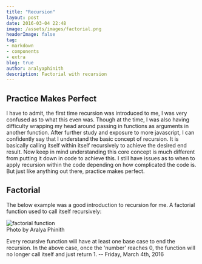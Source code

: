 ```yaml
---
title: "Recursion"
layout: post
date: 2016-03-04 22:48
image: /assets/images/factorial.png
headerImage: false
tag:
- markdown
- components
- extra
blog: true
author: aralyaphinith
description: Factorial with recursion
---
```


## Practice Makes Perfect

<span class="evidence">I have to admit, the first time recursion was introduced to me, I was very confused as to what this even was.  Though at the time, I was also having difficulty wrapping my head around passing in functions as arguments in another function.  After further study and exposure to more javascript, I can confidently say that I understand the basic concept of recursion.  It is basically calling itself within itself recursively to achieve the desired end result.  Now keep in mind understanding this core concept is much different from putting it down in code to achieve this.  I still have issues as to when to apply recursion within the code depending on how complicated the code is.  But just like anything out there, practice makes perfect.</span>

## Factorial

<span class="evidence">The below example was a good introduction to recursion for me.  A factorial function used to call itself recursively: </span>

<div class="factorial">
  <img class="image" src="{{ site.url }}/{{ site.picture }}" alt="factorial function">
  <figcaption class="caption">Photo by Aralya Phinith</figcaption>
</div>

<span class="evidence">Every recursive function will have at least one base case to end the recursion.  In the above case, once the 'number' reaches 0, the function will no longer call itself and just return 1. -- Friday, March 4th, 2016</span>







